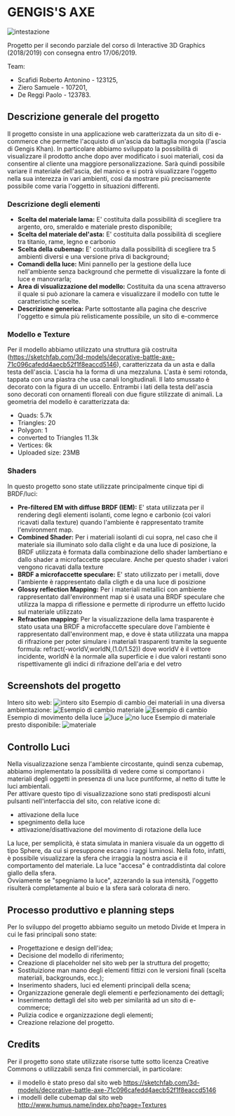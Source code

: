 # GENGIS'S AXE

![intestazione](screenshot/intestazione.png)

Progetto per il secondo parziale del corso di Interactive 3D Graphics (2018/2019) con consegna entro 17/06/2019.

Team:
- Scafidi Roberto Antonino - 123125,
- Ziero Samuele - 107201,
- De Reggi Paolo - 123783.

## Descrizione generale del progetto
Il progetto consiste in una applicazione web caratterizzata da un sito di e-commerce che permette l'acquisto di un'ascia da battaglia mongola (l'ascia di Gengis Khan). In particolare abbiamo sviluppato la possibilità di visualizzare il prodotto anche dopo aver modificato i suoi materiali, cosi da consentire al cliente una maggiore personalizzazione. Sarà quindi possibile variare il materiale dell'ascia, del manico e si potrà visualizzare l'oggetto nella sua interezza in vari ambienti, cosi da mostrare più precisamente possibile come varia l'oggetto in situazioni differenti.

### Descrizione degli elementi
- **Scelta del materiale lama:** E' costituita dalla possibilità di scegliere tra argento, oro, smeraldo e materiale presto disponibile;
- **Scelta del materiale del'asta:** E' costituita dalla possibilità di scegliere tra titanio, rame, legno e carbonio
- **Scelta della cubemap:** E' costituita dalla possibilità di scegliere tra 5 ambienti diversi e una versione priva di background;
- **Comandi della luce:** Mini pannello per la gestione della luce nell'ambiente senza background che permette di visualizzare la fonte di luce e manovrarla;
- **Area di visualizzazione del modello:** Costituita da una scena attraverso il quale si può azionare la camera e visualizzare il modello con tutte le caratteristiche scelte.
- **Descrizione generica:** Parte sottostante alla pagina che descrive l'oggetto e simula più relisticamente possibile, un sito di e-commerce

### Modello e Texture
Per il modello abbiamo utilizzato una struttura già costruita (https://sketchfab.com/3d-models/decorative-battle-axe-71c096cafedd4aecb52f1f8eaccd5146), caratterizzata da un asta e dalla testa dell'ascia. L'ascia ha la forma di una mezzaluna. L'asta è semi rotonda, tappata con una piastra che usa canali longitudinali. Il lato smussato è decorato con la figura di un uccello. Entrambi i lati della testa dell'ascia sono decorati con ornamenti floreali con due figure stilizzate di animali.
La geometria del modello è caratterizzata da: 
- Quads: 5.7k
- Triangles: 20
- Polygon: 1
- converted to Triangles 11.3k
- Vertices: 6k
- Uploaded size: 23MB

### Shaders
In questo progetto sono state utilizzate principalmente cinque tipi di BRDF/luci:
- **Pre-filtered EM with diffuse BRDF (IEM):** E' stata utilizzata per il rendering degli elementi isolanti, come legno e carbonio (coi valori ricavati dalla texture) quando l'ambiente è rappresentato tramite l'environment map. 
- **Combined Shader:** Per i materiali isolanti di cui sopra, nel caso che il materiale sia illuminato solo dalla clight e da una luce di posizione, la BRDF utilizzata è formata dalla combinazione dello shader lambertiano e dallo shader a microfaccette speculare. Anche per questo shader i valori vengono ricavati dalla texture
- **BRDF a microfaccette speculare:** E' stato utilizzato per i metalli, dove l'ambiente è rappresentato dalla cligth e da una luce di posizione
- **Glossy reflection Mapping:** Per i materiali metallici con ambiente rappresentato dall'environment map si è usata una BRDF speculare che utilizza la mappa di riflessione e permette di riprodurre un effetto lucido sul materiale utilizzato
- **Refraction mapping:** Per la visualizzazione della lama trasparente è stato usata una BRDF a microfaccette speculare dove l'ambiente è rappresentato dall'environment map, e dove è stata utilizzata una mappa di rifrazione per poter simulare i materiali trasparenti tramite la seguente formula: refract(-worldV,worldN,(1.0/1.52)) dove worldV è il vettore incidente, worldN è la normale alla superficie e i due valori restanti sono rispettivamente gli indici di rifrazione dell'aria e del vetro


## Screenshots del progetto
Intero sito web:
![intero sito](screenshot/totale.png)
Esempio di cambio dei materiali in una diversa ambientazione:
![Esempio di cambio materiale](screenshot/screen0.png)
![Esempio di cambio](screenshot/screen1.png)
Esempio di movimento della luce 
![luce](screenshot/screen2.png)
![no luce](screenshot/screen3.png)
Esempio di materiale presto disponibile:
![materiale](screenshot/materialePrestoDis.png)

## Controllo Luci
Nella visualizzazione senza l'ambiente circostante, quindi senza cubemap, abbiamo implementato la possibilità di vedere come si comportano i materiali degli oggetti in presenza di una luce puntiforme, al netto di tutte le luci ambientali.  
Per attivare questo tipo di visualizzazione sono stati predisposti alcuni pulsanti nell'interfaccia del sito, con relative icone di:  
- attivazione della luce
- spegnimento della luce
- attivazione/disattivazione del movimento di rotazione della luce  

La luce, per semplicità, è stata simulata in maniera visuale da un oggetto di tipo Sphere, da cui si presuppone escano i raggi luminosi. Nella foto, infatti, è possibile visualizzare la sfera che irraggia la nostra ascia e il comportamento del materiale. La luce "accesa" è contraddistinta dal colore giallo della sfera.  
Ovviamente se "spegniamo la luce", azzerando la sua intensità, l'oggetto risulterà completamente al buio e la sfera sarà colorata di nero.  


## Processo produttivo e planning steps

Per lo sviluppo del progetto abbiamo seguito un metodo Divide et Impera in cui le fasi principali sono state:
- Progettazione e design dell'idea;
- Decisione del modello di riferimento;
- Creazione di placeholder nel sito web per la struttura del progetto;
- Sostituizione man mano degli elementi fittizi con le versioni finali (scelta materiali, backgrounds, ecc.);
- Inserimento shaders, luci ed elementi principali della scena;
- Organizzazione generale degli elementi e perfezionamento dei dettagli;
- Inserimento dettagli del sito web per similarità ad un sito di e-commerce;
- Pulizia codice e organizzazione degli elementi;
- Creazione relazione del progetto.

## Credits
Per il progetto sono state utilizzate risorse tutte sotto licenza Creative Commons o utilizzabili senza fini commerciali, in particolare:
- il modello è stato preso dal sito web https://sketchfab.com/3d-models/decorative-battle-axe-71c096cafedd4aecb52f1f8eaccd5146
- i modelli delle cubemap dal sito web http://www.humus.name/index.php?page=Textures
